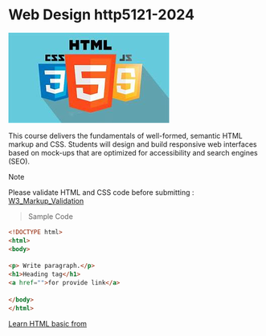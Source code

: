 # Web Design http5121-2024

![Web Design](/images/html.jpeg)

This course delivers the fundamentals of well-formed, semantic HTML markup and CSS. Students will design and build
responsive web interfaces based on mock-ups that are optimized for accessibility and search engines (SEO).

> [!Note]  
> Please validate HTML and CSS code before submitting : [W3_Markup_Validation](https://validator.w3.org/)

> Sample Code
```HTML
<!DOCTYPE html>
<html>
<body>

<p> Write paragraph.</p>
<h1>Heading tag</h1>
<a href="">for provide link</a>

</body>
</html>
```

[Learn HTML basic from](https://www.w3schools.com/html/default.asp)